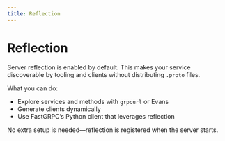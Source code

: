 ```yaml
---
title: Reflection
---
```


# Reflection

Server reflection is enabled by default. This makes your service discoverable by tooling and clients without distributing `.proto` files.

What you can do:

- Explore services and methods with `grpcurl` or Evans
- Generate clients dynamically
- Use FastGRPC’s Python client that leverages reflection

No extra setup is needed—reflection is registered when the server starts.

